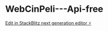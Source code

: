# WebCinPeli---Api-free

[Edit in StackBlitz next generation editor ⚡️](https://stackblitz.com/~/github.com/jacar/WebCinPeli---Api-free)
